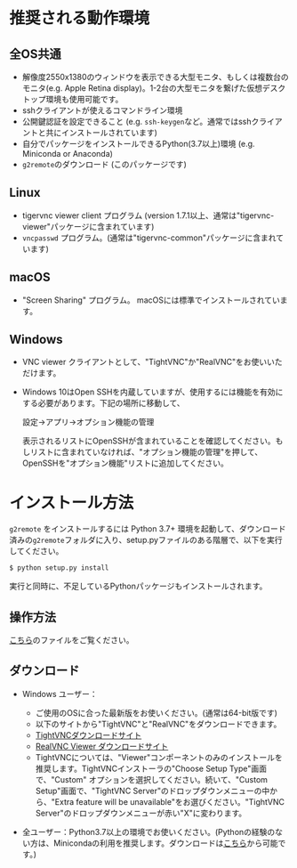 # 推奨される動作環境

## 全OS共通

* 解像度2550x1380のウィンドウを表示できる大型モニタ、もしくは複数台のモニタ(e.g. Apple Retina display)。1-2台の大型モニタを繋げた仮想デスクトップ環境も使用可能です。
* sshクライアントが使えるコマンドライン環境
* 公開鍵認証を設定できること (e.g. `ssh-keygen`など。通常ではsshクライアントと共にインストールされています)
* 自分でパッケージをインストールできるPython(3.7以上)環境 (e.g. Miniconda or Anaconda)
* `g2remote`のダウンロード (このパッケージです)

## Linux

* tigervnc viewer client プログラム (version 1.7.1以上、通常は"tigervnc-viewer"パッケージに含まれています)
* `vncpasswd` プログラム。(通常は"tigervnc-common"パッケージに含まれています)

## macOS

* "Screen Sharing" プログラム。  macOSには標準でインストールされています。

## Windows

* VNC viewer クライアントとして、"TightVNC"か"RealVNC"をお使いいただけます。
* Windows 10はOpen SSHを内蔵していますが、使用するには機能を有効にする必要があります。下記の場所に移動して、

  設定->アプリ->オプション機能の管理

  表示されるリストにOpenSSHが含まれていることを確認してください。もしリストに含まれていなければ、"オプション機能の管理"を押して、OpenSSHを"オプション機能"リストに追加してください。

# インストール方法

`g2remote` をインストールするには Python 3.7+ 環境を起動して、ダウンロード済みの`g2remote`フォルダに入り、setup.pyファイルのある階層で、以下を実行してください。
```bash
$ python setup.py install
```

実行と同時に、不足しているPythonパッケージもインストールされます。

## 操作方法

[こちら](https://github.com/naojsoft/g2remote/blob/master/operation_jp.md)のファイルをご覧ください。

## ダウンロード

* Windows ユーザー：
  * ご使用のOSに合った最新版をお使いください。(通常は64-bit版です)
  * 以下のサイトから"TightVNC"と"RealVNC"をダウンロードできます。
  * [TightVNCダウンロードサイト](https://github.com/TigerVNC/tigervnc/releases)
  * [RealVNC Viewer ダウンロードサイト](https://www.realvnc.com/en/connect/download/viewer/)
  * TightVNCについては、"Viewer"コンポーネントのみのインストールを推奨します。TightVNCインストーラの"Choose Setup Type"画面で、"Custom" オプションを選択してください。続いて、"Custom Setup"画面で、"TightVNC Server"のドロップダウンメニューの中から、"Extra feature will be unavailable"をお選びください。"TightVNC Server"のドロップダウンメニューが赤い"X"に変わります。

* 全ユーザー：Python3.7以上の環境でお使いください。(Pythonの経験のない方は、Minicondaの利用を推奨します。ダウンロードは[こちら](https://docs.conda.io/en/latest/miniconda.html)から可能です。)

